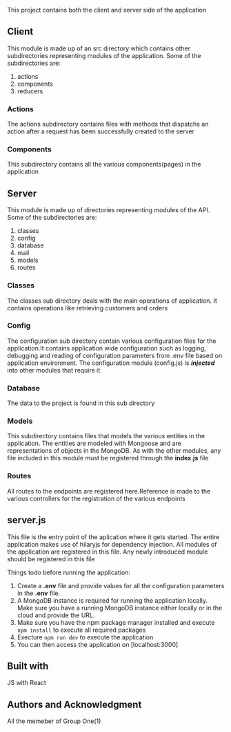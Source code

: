 This project contains both the client and server side of the application

## Client 

This module is made up of an src directory which contains other subdirectories representing modules of the application. Some of the subdirectories are: 

1. actions
2. components
3. reducers

### Actions

The actions subdirectory contains files with methods that dispatchs an action after a request has been successfully created to the server

### Components

This subdirectory contains all the various components(pages) in the application 

## Server

This module is made up of directories representing modules of the API. Some of the subdirectories are:

1. classes
2. config
3. database
4. mail
5. models
6. routes


### Classes

The classes sub directory deals with the main operations of application. It contains operations 
like retrieving customers and orders

### Config

The configuration sub directory contain various configuration files for the application.It contains application wide configuration such as logging, debugging and reading of configuration parameters from .env file based on application environment. The configuration module (config.js) is ***injected*** into other modules that require it.

### Database

The data to the project is found in this sub directory

### Models

This subdirectory contains files that models the various entities in the application. The entities are modeled with Mongoose and are representations of objects in the MongoDB. As with the other modules, any file included in this module must be registered through the **index.js** file

### Routes

All routes to the endpoints are registered here.Reference is made to the various controllers for the registration of the various endpoints


## server.js

This file is the entry point of the aplication where it gets started. The entire application makes use of hilaryjs for dependency injection. All modules of the application are registered in this file. Any newly introduced module should be registered in this file


Things todo before running the application:

1. Create a **.env** file and provide values for all the configuration parameters in the **.env** file.
2. A MongoDB instance is required for running the application locally. Make sure you have a running  MongoDB instance either locally or in the cloud and provide the URL.
3. Make sure you have the npm package manager installed and execute `npm install` to execute all required packages
4. Execture `npm run dev` to execute the application
5. You can then access the application on [localhost:3000]

## Built with 
JS with React 

## Authors and Acknowledgment
All the memeber of Group One(1)

